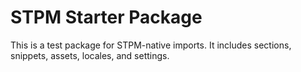 # STPM Starter Package

This is a test package for STPM-native imports. It includes sections, snippets, assets, locales, and settings.